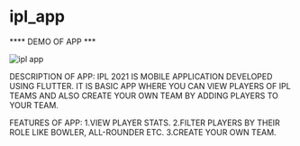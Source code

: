# ipl_app

**** DEMO OF APP ***

![ipl app](assets/images/ipl-app.gif)


DESCRIPTION OF APP:
IPL 2021 IS MOBILE APPLICATION DEVELOPED USING FLUTTER.
IT IS BASIC APP WHERE YOU CAN VIEW PLAYERS OF IPL TEAMS AND ALSO CREATE YOUR OWN TEAM BY ADDING PLAYERS TO YOUR TEAM.

FEATURES OF APP:
1.VIEW PLAYER STATS. 
2.FILTER PLAYERS BY THEIR ROLE LIKE BOWLER, ALL-ROUNDER ETC.
3.CREATE YOUR OWN TEAM.